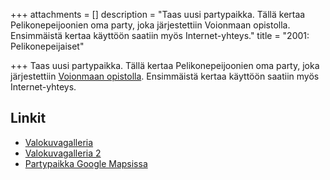 +++
attachments = []
description = "Taas uusi partypaikka. Tällä kertaa Pelikonepeijoonien oma party, joka järjestettiin Voionmaan opistolla. Ensimmäistä kertaa käyttöön saatiin myös Internet-yhteys."
title = "2001: Pelikonepeijaiset"

+++
Taas uusi partypaikka. Tällä kertaa Pelikonepeijoonien oma party, joka järjestettiin [Voionmaan opistolla](http://www.voionmaanopisto.fi/). Ensimmäistä kertaa käyttöön saatiin myös Internet-yhteys.

## Linkit

* [Valokuvagalleria](http://netti.nic.fi/%7Epelle/pkp/meet/)
* [Valokuvagalleria 2](http://www.pelikonepeijoonit.net/articleItem.php?id=Pelikonepeijaiset+1.0&sortCom=DESC)
* [Partypaikka Google Mapsissa](https://maps.google.com/maps?q=voionmaan+opisto&hl=en&ll=61.642,23.598&spn=0.008357,0.018947&sll=61.465798,22.965471&sspn=0.004182,0.009474&t=h&hq=voionmaan+opisto&z=16&layer=c&cbll=61.642,23.598&cbp=12,0,,0,0&photoid=po-3839688)